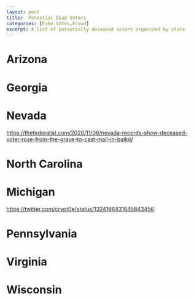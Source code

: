 ```yaml
---
layout: post
title:  Potential Dead Voters
categories: [Fake Votes,Fraud]
excerpt: A list of potentially deceased voters organized by state
---
```


# Arizona

# Georgia

# Nevada 
https://thefederalist.com/2020/11/06/nevada-records-show-deceased-voter-rose-from-the-grave-to-cast-mail-in-ballot/

# North Carolina

# Michigan 
https://twitter.com/crypt0e/status/1324196431645843456

# Pennsylvania 

# Virginia

# Wisconsin 


